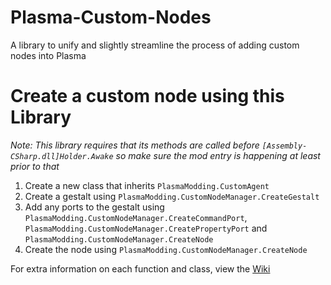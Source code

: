 # Plasma-Custom-Nodes
A library to unify and slightly streamline the process of adding custom nodes into Plasma

# Create a custom node using this Library
*Note: This library requires that its methods are called before `[Assembly-CSharp.dll]Holder.Awake` so make sure the mod entry is happening at least prior to that*

1. Create a new class that inherits `PlasmaModding.CustomAgent`
2. Create a gestalt using `PlasmaModding.CustomNodeManager.CreateGestalt`
3. Add any ports to the gestalt using `PlasmaModding.CustomNodeManager.CreateCommandPort`, `PlasmaModding.CustomNodeManager.CreatePropertyPort` and `PlasmaModding.CustomNodeManager.CreateNode`
4. Create the node using `PlasmaModding.CustomNodeManager.CreateNode`

For extra information on each function and class, view the [Wiki](https://github.com/Plasma-Modding/Plasma-Custom-Nodes/wiki)
